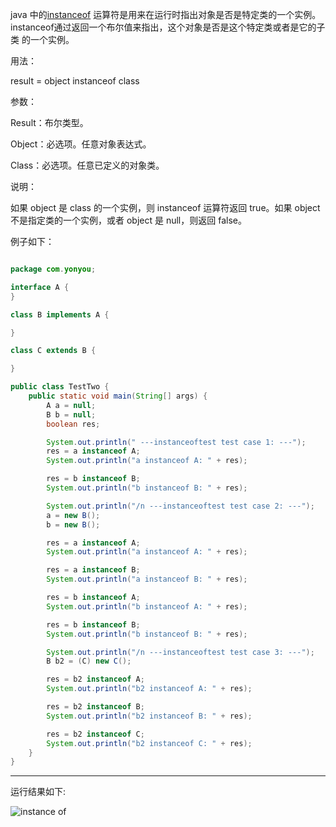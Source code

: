 java 中的[instanceof](http://blog.csdn.net/liranke/article/details/5574791) 运算符是用来在运行时指出对象是否是特定类的一个实例。instanceof通过返回一个布尔值来指出，这个对象是否是这个特定类或者是它的子类
的一个实例。

用法：

result = object instanceof class

参数：

Result：布尔类型。

Object：必选项。任意对象表达式。

Class：必选项。任意已定义的对象类。

说明：

如果 object 是 class 的一个实例，则 instanceof 运算符返回 true。如果 object 不是指定类的一个实例，或者 object 是 null，则返回 false。

 

例子如下：

```java

package com.yonyou;

interface A {
}

class B implements A {

}

class C extends B {

}

public class TestTwo {
	public static void main(String[] args) {
		A a = null;
		B b = null;
		boolean res;

		System.out.println(" ---instanceoftest test case 1: ---");
		res = a instanceof A;
		System.out.println("a instanceof A: " + res);

		res = b instanceof B;
		System.out.println("b instanceof B: " + res);

		System.out.println("/n ---instanceoftest test case 2: ---");
		a = new B();
		b = new B();

		res = a instanceof A;
		System.out.println("a instanceof A: " + res);

		res = a instanceof B;
		System.out.println("a instanceof B: " + res);

		res = b instanceof A;
		System.out.println("b instanceof A: " + res);

		res = b instanceof B;
		System.out.println("b instanceof B: " + res);

		System.out.println("/n ---instanceoftest test case 3: ---");
		B b2 = (C) new C();

		res = b2 instanceof A;
		System.out.println("b2 instanceof A: " + res);

		res = b2 instanceof B;
		System.out.println("b2 instanceof B: " + res);

		res = b2 instanceof C;
		System.out.println("b2 instanceof C: " + res);
	}
}


```

---------

运行结果如下:

![instance of](https://github.com/Albatronhenry/UploadFile/blob/master/pic/instance%20of.png)



